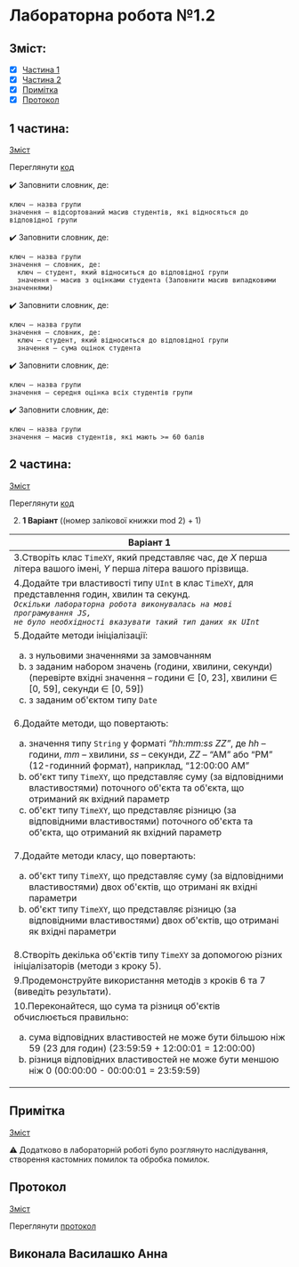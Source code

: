 # Лабораторна робота №1.2

## Зміст:

- [x] [Частина 1](#1-частина)
- [x] [Частина 2](#2-частина)
- [x] [Примітка](#Примітка)
- [x] [Протокол](#Протокол)

##  1 частина: 
[Зміст](#Зміст)

Переглянути [код](https://github.com/annavasylashko/kpi-mobile-lab-1.2/blob/main/part1.js)

:heavy_check_mark: Заповнити словник, де:

    ключ – назва групи
    значення – відсортований масив студентів, які відносяться до відповідної групи
  
:heavy_check_mark: Заповнити словник, де:

    ключ – назва групи
    значення – словник, де:
      ключ – студент, який відноситься до відповідної групи
      значення – масив з оцінками студента (Заповнити масив випадковими значеннями)
    
:heavy_check_mark: Заповнити словник, де:

    ключ – назва групи
    значення – словник, де:
      ключ – студент, який відноситься до відповідної групи
      значення – сума оцінок студента

:heavy_check_mark: Заповнити словник, де:

    ключ – назва групи
    значення – середня оцінка всіх студентів групи

:heavy_check_mark: Заповнити словник, де:

    ключ – назва групи
    значення – масив студентів, які мають >= 60 балів
    
## 2 частина: 
[Зміст](#Зміст)

Переглянути [код](https://github.com/annavasylashko/kpi-mobile-lab-1.2/blob/main/part2.js)

2. **1 Варіант** ((номер залікової книжки mod 2) + 1)

Варіант 1 | 
------------ | 
3.Створіть клас `TimeXY`, який представляє час, де *X* перша літера вашого імені, *Y* перша літера вашого прізвища. | 
4.Додайте три властивості типу `UInt` в клас `TimeXY`, для представлення годин, хвилин та секунд. <br> *`Оскільки лабораторна робота виконувалась на мові програмування JS,`* <br>*`не було необхідності вказувати такий тип даних як UInt`* | 
5.Додайте методи ініціалізації: <ol type="a"><li>з нульовими значеннями за замовчанням</li><li>з заданим набором значень (години, хвилини, секунди) (перевірте вхідні значення – години ∈ [0, 23], хвилини ∈ [0, 59], секунди ∈ [0, 59])</li><li>з заданим об'єктом типу `Date`</li></ol> |
6.Додайте методи, що повертають: <ol type="a"><li>значення типу `String` у форматі *“hh:mm:ss ZZ”*, де *hh* – години, *mm* – хвилини, *ss* – секунди, *ZZ* – “AM” або “PM” (12-годинний формат), наприклад, “12:00:00 AM”</li><li>об'єкт типу `TimeXY`, що представляє суму (за відповідними властивостями) поточного об'єкта та об'єкта, що отриманий як вхідний параметр</li><li>об'єкт типу `TimeXY`, що представляє різницю (за відповідними властивостями) поточного об'єкта та об'єкта, що отриманий як вхідний параметр</li></ol> |
7.Додайте методи класу, що повертають: <ol type="a"><li>об'єкт типу `TimeXY`, що представляє суму (за відповідними властивостями) двох об'єктів, що отримані як вхідні параметри</li><li>об'єкт типу `TimeXY`, що представляє різницю (за відповідними властивостями) двох об'єктів, що отримані як вхідні параметри</li></ol> |
8.Створіть декілька об'єктів типу `TimeXY` за допомогою різних ініціалізаторів (методи з кроку 5). |
9.Продемонструйте використання методів з кроків 6 та 7 (виведіть результати). |
10.Переконайтеся, що сума та різниця об'єктів обчислюється правильно: <ol type="a"><li>сума відповідних властивостей не може бути більшою ніж 59 (23 для годин) (23:59:59 + 12:00:01 = 12:00:00)</li><li>різниця відповідних властивостей не може бути меншою ніж 0 (00:00:00 - 00:00:01 = 23:59:59)</li></ol> |

## Примітка 
[Зміст](#Зміст)

:warning: Додатково в лабораторній роботі було розглянуто наслідування, створення кастомних помилок та обробка помилок.

## Протокол
[Зміст](#Зміст)

Переглянути [протокол](https://github.com/annavasylashko/kpi-mobile-lab-1.2/blob/main/Vasylashko_mob_lab_1.2.pdf)

## Виконала Василашко Анна
